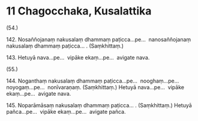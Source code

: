 

# 11 Chagocchaka, Kusalattika


(54.)

142\. Nosaññojanaṃ nakusalaṃ dhammaṃ paṭicca…pe…  nanosaññojanaṃ nakusalaṃ dhammaṃ paṭicca… . (Saṃkhittaṃ.)

143\. Hetuyā nava…pe…  vipāke ekaṃ…pe…  avigate nava.

(55.)

144\. Noganthaṃ nakusalaṃ dhammaṃ paṭicca…pe…  nooghaṃ…pe…  noyogaṃ…pe…  nonīvaraṇaṃ. (Saṃkhittaṃ.) Hetuyā nava…pe…  vipāke ekaṃ…pe…  avigate nava.

145\. Noparāmāsaṃ nakusalaṃ dhammaṃ paṭicca… . (Saṃkhittaṃ.) Hetuyā pañca…pe…  vipāke ekaṃ…pe…  avigate pañca.



